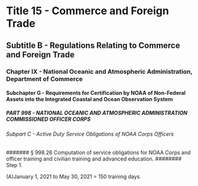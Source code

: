 
# Title 15 - Commerce and Foreign Trade
## Subtitle B - Regulations Relating to Commerce and Foreign Trade
### Chapter IX - National Oceanic and Atmospheric Administration, Department of Commerce
#### Subchapter G - Requirements for Certification by NOAA of Non-Federal Assets into the Integrated Coastal and Ocean Observation System
##### PART 998 - NATIONAL OCEANIC AND ATMOSPHERIC ADMINISTRATION COMMISSIONED OFFICER CORPS
###### Subpart C - Active Duty Service Obligations of NOAA Corps Officers
####### § 998.26 Computation of service obligations for NOAA Corps and officer training and civilian training and advanced education.
######## Step 1.

(A)January 1, 2021 to May 30, 2021 = 150 training days.
